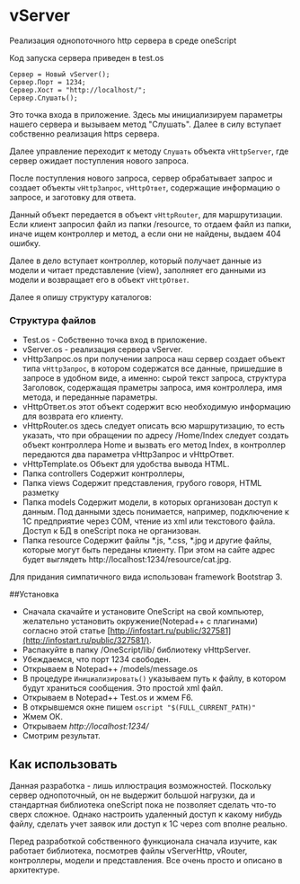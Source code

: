 # vServer
Реализация однопоточного http сервера в среде oneScript

Код запуска сервера приведен в test.os

	Сервер = Новый vServer();
	Сервер.Порт = 1234;
	Сервер.Хост = "http://localhost/";
	Сервер.Слушать();

Это точка входа в приложение. Здесь мы инициализируем параметры нашего сервера и вызываем метод "Слушать". Далее в силу вступает собственно реализация https сервера. 

Далее управление переходит к методу `Слушать` объекта `vHttpServer`, где сервер ожидает поступления нового запроса. 

После поступления нового запроса, сервер обрабатывает запрос и создает объекты `vHttpЗапрос`, `vHttpОтвет`, содержащие информацию о запросе, и заготовку для ответа.

Данный объект передается в объект `vHttpRouter`, для маршрутизации. Если клиент запросил файл из папки /resource, то отдаем файл из папки, иначе ищем контроллер и метод, а если они не найдены, выдаем 404 ошибку.

Далее в дело вступает контроллер, который получает данные из модели и читает представление (view), заполняет его данными из модели и возвращает его в объект `vHttpОтвет`.

Далее я опишу структуру каталогов:

### Структура файлов

- Test.os - Собственно точка вход в приложение.
- vServer.os - реализация сервера vServer.
- vHttpЗапрос.os при получении запроса наш сервер создает объект типа `vHttpЗапрос`, в котором содержатся все данные, пришедшие в запросе в удобном виде, а именно: сырой текст запроса, структура Заголовок, содержащая праметры запроса, имя контроллера, имя метода, и переданные параметры.
- vHttpОтвет.os этот объект содержит всю необходимую информацию для возврата его клиенту.
- vHttpRouter.os здесь следует описать всю маршрутизацию, то есть указать, что при обращении по адресу /Home/Index следует создать объект контроллера Home и вызвать его метод Index, в контроллер передаются два параметра vHttpЗапрос и vHttpОтвет. 
- vHttpTemplate.os Объект для удобства вывода HTML.
- Папка controllers Содержит контроллеры,
- Папка views Содержит представления, грубого говоря, HTML разметку
- Папка models Содержит модели, в которых организован доступ к данным. Под данными здесь понимается, например, подключение к 1С предприятие через COM, чтение из xml или текстового файла. Доступ к БД  в oneScript пока не организован.
- Папка resource Содержит файлы *.js, *.css, *.jpg и другие файлы, которые могут быть переданы клиенту. При этом на сайте адрес будет выглядеть http://localhost:1234/resource/cat.jpg.

Для придания симпатичного вида использован framework Bootstrap 3.

##Установка

- Сначала скачайте и установите OneScript на свой компьютер, желательно установить окружение(Notepad++ с плагинами) согласно этой статье [http://infostart.ru/public/327581](http://infostart.ru/public/327581/).
- Распакуйте в папку /OneScript/lib/ библиотеку vHttpServer.
- Убеждаемся, что порт 1234  свободен.
- Открываем в Notepad++ /models/message.os 
- В процедуре `Инициализировать()` указываем путь к файлу, в котором будут храниться сообщения. Это простой xml файл.
- Открываем в Notepad++ Test.os и жмем F6.
- В открывшемся окне пишем `oscript "$(FULL_CURRENT_PATH)"`
- Жмем ОК.
- Открываем *http://localhost:1234/*
- Смотрим результат.

## Как использовать

Данная разработка - лишь иллюстрация возможностей. Поскольку сервер однопоточный, он не выдержит большой нагрузки, да и стандартная библиотека oneScript пока не позволяет сделать что-то сверх сложное. Однако настроить удаленный доступ к какому нибудь файлу, сделать учет заявок или доступ к 1С через com вполне реально.

Перед разработкой собственного функционала сначала изучите, как работает библиотека, посмотрев файлы vServerHttp, vRouter, контроллеры, модели и представления. Все очень просто и описано в архитектуре.
